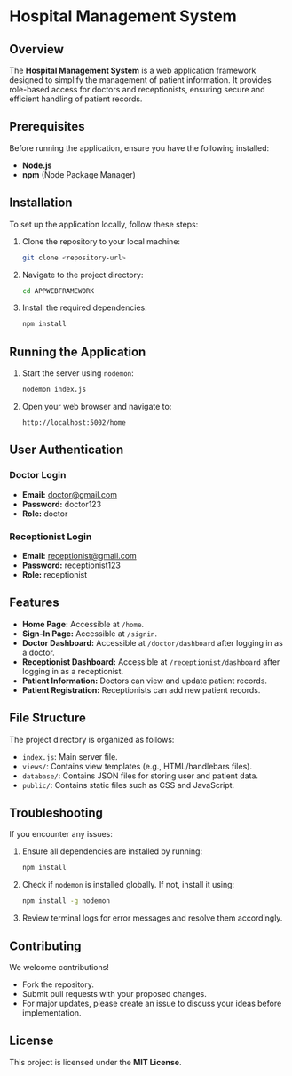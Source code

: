 # Hospital Management System

## Overview
The **Hospital Management System** is a web application framework designed to simplify the management of patient information. It provides role-based access for doctors and receptionists, ensuring secure and efficient handling of patient records.

## Prerequisites
Before running the application, ensure you have the following installed:
- **Node.js**  
- **npm** (Node Package Manager)  

## Installation

To set up the application locally, follow these steps:

1. Clone the repository to your local machine:
   ```bash
   git clone <repository-url>
   ```

2. Navigate to the project directory:
   ```bash
   cd APPWEBFRAMEWORK
   ```

3. Install the required dependencies:
   ```bash
   npm install
   ```

## Running the Application

1. Start the server using `nodemon`:
   ```bash
   nodemon index.js
   ```

2. Open your web browser and navigate to:
   ```
   http://localhost:5002/home
   ```

## User Authentication

### Doctor Login
- **Email:** doctor@gmail.com  
- **Password:** doctor123  
- **Role:** doctor  

### Receptionist Login
- **Email:** receptionist@gmail.com  
- **Password:** receptionist123  
- **Role:** receptionist  

## Features

- **Home Page:** Accessible at `/home`.  
- **Sign-In Page:** Accessible at `/signin`.  
- **Doctor Dashboard:** Accessible at `/doctor/dashboard` after logging in as a doctor.  
- **Receptionist Dashboard:** Accessible at `/receptionist/dashboard` after logging in as a receptionist.  
- **Patient Information:** Doctors can view and update patient records.  
- **Patient Registration:** Receptionists can add new patient records.  

## File Structure

The project directory is organized as follows:

- `index.js`: Main server file.  
- `views/`: Contains view templates (e.g., HTML/handlebars files).  
- `database/`: Contains JSON files for storing user and patient data.  
- `public/`: Contains static files such as CSS and JavaScript.  

## Troubleshooting

If you encounter any issues:

1. Ensure all dependencies are installed by running:
   ```bash
   npm install
   ```

2. Check if `nodemon` is installed globally. If not, install it using:
   ```bash
   npm install -g nodemon
   ```

3. Review terminal logs for error messages and resolve them accordingly.  

## Contributing

We welcome contributions!  
- Fork the repository.  
- Submit pull requests with your proposed changes.  
- For major updates, please create an issue to discuss your ideas before implementation.  

## License

This project is licensed under the **MIT License**.  

